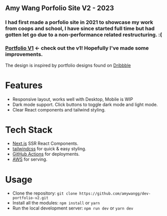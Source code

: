 ## Amy Wang Porfolio Site V2 - 2023

### I had first made a porfolio site in 2021 to showcase my work from coops and school, I have since started full time but had gotten let go due to a non-performance related restructuring. :( 

### [Portfolio V1](http://v1.amywangg.com/) <- check out the v1! Hopefully I've made some improvements.

The design is inspired by portfolio designs found on [Dribbble](https://dribbble.com/) 

# Features

- Responsive layout, works well with Desktop, Mobile is WIP
- Dark mode support. Click buttons to toggle dark mode and light mode.
- Clear React components and tailwind styling.

# Tech Stack

- [Next.js](https://nextjs.org) SSR React Components.
- [tailwindcss](https://tailwindcss.com) for quick & easy styling.
- [GitHub Actions](https://github.com/features/actions) for deployments.
- [AWS](https://aws.amazon.com) for serving.

# Usage

- Clone the repository: `git clone https://github.com/amywangg/dev-portfolio-v2.git`
- Install all the modules: `npm install` or `yarn`
- Run the local development server: `npm run dev` or `yarn dev`